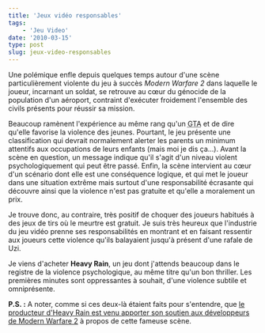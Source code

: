 ```yaml
---
title: 'Jeux vidéo responsables'
tags:
    - 'Jeu Video'
date: '2010-03-15'
type: post
slug: jeux-video-responsables
---
```


Une polémique enfle depuis quelques temps autour d'une scène particulièrement violente du jeu à succès _Modern Warfare 2_ dans laquelle le joueur, incarnant un soldat, se retrouve au cœur du génocide de la population d'un aéroport, contraint d'exécuter froidement l'ensemble des civils présents pour réussir sa mission.

<!-- more -->

Beaucoup ramènent l'expérience au même rang qu'un <abbr lang="en" title="Grand Theft Auto">GTA</abbr> et de dire qu'elle favorise la violence des jeunes. Pourtant, le jeu présente une classification qui devrait normalement alerter les parents un minimum attentifs aux occupations de leurs enfants (mais moi je dis ça…). Avant la scène en question, un message indique qu'il s'agit d'un niveau violent psychologiquement qui peut être passé. Enfin, la scène intervient au cœur d'un scénario dont elle est une conséquence logique, et qui met le joueur dans une situation extrême mais surtout d'une responsabilité écrasante qui découvre ainsi que la violence n'est pas gratuite et qu'elle a moralement un prix.

Je trouve donc, au contraire, très positif de choquer des joueurs habitués à des jeux de tirs où le meurtre est gratuit. Je suis très heureux que l'industrie du jeu vidéo prenne ses responsabilités en montrant et en faisant ressentir aux joueurs cette violence qu'ils balayaient jusqu'à présent d'une rafale de Uzi.

Je viens d'acheter **Heavy Rain**, un jeu dont j'attends beaucoup dans le registre de la violence psychologique, au même titre qu'un bon thriller. Les premières minutes sont oppressantes à souhait, d'une violence subtile et omniprésente.

**P.S.&nbsp;:** A noter, comme si ces deux-là étaient faits pour s'entendre, que [le producteur d'Heavy Rain est venu apporter son soutien aux développeurs de Modern Warfare 2](http://www.gameblog.fr/news/12267-le-producteur-d-heavy-rain-defend-modern-warfare-2) à propos de cette fameuse scène.
